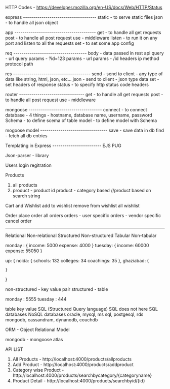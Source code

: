 HTTP Codes - https://developer.mozilla.org/en-US/docs/Web/HTTP/Status




express ------------------------------------
static - to serve static files
json - to handle all json object




app ----------------------------------------
get - to handle all get requests
post - to handle all post request
use - middleware
listen - to run it on any port and listen to all the requests
set - to set some app config





req ------------------------------------
body - data passed in rest api
query - url query params - ?id=123
params - url params - /id
headers
ip
method
protocol
path




res --------------------------------------
send - send to client - any type of data like string, html, json, etc...
json - send to client - json type data
set - set headers of response
status - to specify http status code
headers



router --------------------------------
get - to handle all get requests
post - to handle all post request
use - middleware




mongoose ------------------------------------
connect - to connect database - 4 things - hostname, database name, username, password
Schema - to define scema of table
model - to define model with Schema


mogoose model ---------------------------------
save - save data in db
find - fetch all db entries



Templating in Express ------------------------
EJS
PUG


Json-parser - library


Users
login
regitration




Products
1) all products
2) product - product id
product - category based
//product based on search string




Cart and Wishlist
add to wishlist
remove from wishlist
all wishlist





Order
place order
all orders
orders - user specific
orders - vendor specific
cancel order




-----------------------------------------------

Relational          Non-relational
Structured          Non-structured
Tabular             Non-tabular



monday : {
    income: 5000
    expense: 4000
}
tuesday: {
    income: 60000
    expense: 55050
}


up: {
    noida: {
        schools: 132
        colleges: 34
        coachings: 35
    },
    ghaziabad: {

    }
}



non-structured - key value pair
structured - table


monday : 5555
tuesday : 444


table                                           key value
SQL (Structured Query language)                 SQL does not here
SQL databases                                   NoSQL databases
oracle, mysql, ms sql, postgesql, rds           mongodb, cassandram, dynanodb, couchdb



ORM - Object Relational Model


mongodb - mongoose
atlas






API LIST
1) All Products - http://localhost:4000/products/allproducts
2) Add Product - http://localhost:4000/products/addproduct
3) Category wise Product - http://localhost:4000/products/searchbycategory/{categoryname}
4) Product Detail - http://localhost:4000/products/searchbyid/{id}